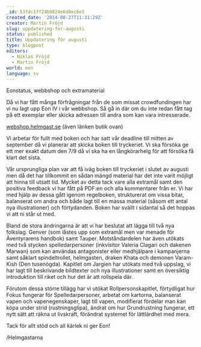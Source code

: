 ```yaml
---
_id: 53fdc1ff24b9824e6d8ec6e5
created_date: '2014-08-27T11:31:29Z'
creator: Martin Fröjd
slug: uppdatering-for-augusti
status: published
title: Uppdatering för augusti
type: blogpost
editors:
  - Niklas Fröjd
  - Martin Fröjd
world: eon
language: sv
---
```

Eonstatus, webbshop och extramaterial

Då vi har fått många förfrågningar från de som missat crowdfundingen har vi nu lagt upp Eon IV i vår webbshop. Så gå in där om du inte redan fått tag på ett exemplar eller skicka adressen till andra som kan vara intresserade.

[webshop.helmgast.se](http://webshop.helmgast.se/) (även länken butik ovan)

Vi arbetar för fullt med boken och har satt vår deadline till mitten av september då vi planerar att skicka boken till tryckeriet. Vi ska försöka ge ett mer exakt datum den 7/9 då vi ska ha en långkörarhelg för att försöka få klart det sista.

Vår ursprungliga plan var att få iväg boken till tryckeriet i slutet av augusti men då det har tillkommit en sådan mängd material har det inte varit möjligt att hinna till utsatt tid. Mycket av detta tack vare alla extramål samt den positiva feedback vi har fått på PDF:en och alla kommentarer från er. Vi har med hjälp av dessa gått igenom regelboken, strukturerat om vissa bitar, balanserat om andra och både lagt till en massa material (såsom ett antal nya illustrationer) och förtydanden. Boken har svällt i sidantal så det hoppas vi att ni står ut med.

Bland de stora ändringarna är att vi har beslutat att lägga till två nya folkslag. Genver (som låstes upp som extramål men var menade för Äventyrarens handbok) samt Tauper. Motståndardelen har även utökats med två stycken spelledarpersoner (inkvisitor Valeria Clagari och dakenen Marwan) som kan användas antagonister eller medhjälpare i kampanjerna samt såklart spindeltrollet, helmgasten, draken Khata och demonen Varam-Kish (Den tusenögda). Kapitlet om Jargien har utökats med två uppslag, vi har lagt till beskrivande bildtexter och nya illustrationer samt en översiktig introduktion till riket och hur det är att rollspela där.

Förutom dessa större tillägg har vi utökat Rollpersonskapitlet, förtydligat hur Fokus fungerar för Spelledarpersoner, arbetat om kartorna, balanserat vapen och vapenegenskaper, lagt till vapen, modifierat fördelar man kan köpa under strid (rustningsglipa), ändrat om hur Grundrustning fungerar, ett nytt sätt att räkna ut livskraft, förändrat systemet för lättlärdhet med mera.

Tack för allt stöd och all kärlek ni ger Eon!

/Helmgastarna
